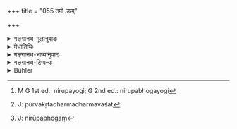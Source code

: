 +++
title = "055 तमो ऽयम्"

+++

<details><summary>गङ्गानथ-मूलानुवादः</summary>

This (individual Soul), on entering into ‘Darkness,’ remains, for a long time, equipped with the sense-organs, but does not perform its functions; then it departs from the body.—(55)
</details>

<details><summary>मेधातिथिः</summary>

इदानीं संसारिणः पुरुषस्य मरणं देहान्तरप्राप्तिश् चाभ्यां श्लोकाभ्यां कथ्यते । **तमो** ज्ञाननिवृत्तिस् तां **समाश्रित्य** **चिरं तिष्ठत्य्** आस्ते **सेन्द्रियः** । **न च स्वं कुरुते कर्म** श्वासप्रश्वासादिकं । **तदा मूर्तितः** शरीराद् **उत्क्रामति** गच्छति ।

- <u>ननु</u> च सर्वगत आत्माकाशवद् विभुस् तस्य कीदृश्य् उत्क्रान्तिः । 

- कर्मोपार्जितशरीरत्याग एवोत्क्रान्तिः । न पुनर् मूर्तस्यैवार्थस्य देशाद् देशान्तरगमनम् । <u>अथ</u> वा कैश्चिद् इष्यते- अस्त्य् अन्यद् अन्तराभवं शरीरं सूक्ष्मं यस्येयम् उत्क्रान्तिः । <u>अन्यैस्</u> त्व् अन्तराभवदेहो नेष्यते । यथाह भगवान् व्यासः-

- अस्मिन् देहे व्यतीते तु देहम् अन्यन् नराधिप ।

- इन्द्रियाणि वसन्त्य् एव तस्मान् नास्त्य् अन्त्राभवः ॥

<u>सांख्या</u> अपि केचिन् नान्तराभवम् इच्छन्ति विन्ध्यवासिप्रभृतयः । को ऽयम् अन्तराभवो नाम । अस्मिञ् छरीरे नष्टे मातृकुक्ष्यादिस्थानं द्वितीयशरीरग्रहणार्थं यावन् न प्राप्तं तावद् अन्तरा निरुपभोगं[^९६] शरीरम् उपजायते सूक्ष्मं यस्य न क्वचित् संयोगो नाग्न्यादिदाहो न महाभूतैः प्रतिबन्धः । <u>अन्ये</u> तु मूर्तिं परमात्मानम् आहुः । सर्वात्मरूपः परमात्मा समुद्रस्थानीयस् ततः प्रादुर् भवन्ति जीवा अविद्यावशाद् भेदम् उपयन्ति, महोदधेर् इवोर्मयः । तस्य च ततो निष्क्रामतः पुर्यष्टाकाख्यं लिङ्गम् अभ्युपगम्यते । धर्माधर्मपूर्वकृतवशात्[^९७] प्रत्येकस्य जीवस्य वासःस्थानीयं सूक्ष्मं शरीरम् । यथा पुराण उक्तम् । 


[^९७]:
     J: pūrvakṛtadharmādharmavaśāt


[^९६]:
     M G 1st ed.: nirupayogi; G 2nd ed.: nirupabhogayogi

- पुर्यष्टकेन लिङ्गेन प्राणाख्येन स युज्यते ।

- तेन बद्धस्य वै बन्धो मोक्षो मुक्तस्य तेन तु ॥

ते च प्राणापानव्यानोदानसमानाः पञ्च बुद्धीन्द्रियवर्ग एवं कर्मेन्द्रियवर्गो ऽष्टमं मन इत्य् एतत् पुर्यष्टकम् । तच्छरीरं न नश्यति आमोक्षावस्थायाः । तद् उक्तम् "संसरति निरूपभोगभावैर्[^९८] अधिवासितं लिङ्गम्" ॥ १.५५ ॥


[^९८]:
     J: nirūpabhogaṃ
</details>

<details><summary>गङ्गानथ-भाष्यानुवादः</summary>

Now by means of these two verses the author is going to describe the dying and the obtaining of another body by the Soul fallen in the cycle of births and deaths.

‘*Darkness*’—stands for cessation of consciousness (preceding death);—*entering into*, falling into, this unconsciousness *it remains for a long time, equipped with the sense-organs; but does not perform its functions*— of breathing in and out; *then it departs*—goes out—*from the body*, the corporeal frame.

*Question*:—“As a matter of fact, the Soul is omnipresent, and
all-pervading like *Ākāśa*; so that what kind of ‘*departure*’ is it that occurs in its case?”

*Answer*,—‘*Departure*’ means only the renouncing of the body that had
been obtained as the result of past acts; and it does not mean that, it goes from one place to another, like a material object.—Or, the answer may be, as held by some people, that the ‘*departure*’ spoken of is that of another and a more subtle body which comes into existence in between (the two bodies). But this intermediate body is not admitted by others; as for instance, it has been declared by the revered Vyāsa—‘This present body having disappeared, the sense-organs forthwith enter into another body; so that there is no intermediate body.’ Some followers of the
*Sāṅkhya* such as Vindhyavāsin and the rest, also do not admit of an
intermediate body.

“What is this ‘intermediate body’?”

When this (physical) body has been destroyed, so long as a place in the womb of the (future) mother is not secured, where the second (physical body) would be formed, there exists during the interval, a subtle body entirely devoid of all sensation, which cannot come into contact with any thing, which is not burnt by fire and which is not obstructed by elemental substances.

Others explain the ‘*mūrti*’ of the text as the Supreme Self. The Supreme Self, which is the Soul of all things, is like the Ocean; out of that emerge the Jīvas (Individual Souls) under the influence of nescience, just in the same manner as waves emerge from the Ocean; and when the Individual Soul thus emerges out of the Supreme Soul, it assumes, by virtue of its past Virtue and Vice, a form known by the name ‘*Puryaṣṭaka*’; and this is the ‘subtle body,’ which serves as the clothing of the Individual Soul. This has been thus declared in the Purāṇa—‘He becomes united with the *Puryaṣṭaka-* form, which is known as Prāṇa (Life); when bound up with this, *he is in bondage*, and when freed from it, he is *released*.’ The ‘*puryaṣṭaka*,’ ‘*eight-fold*’ frame consists of the five life-breaths,—*Prāṇa, Apāna, Samāna*, *Udāna* and *Vyāna*—the Group consisting of the five organs of sensation, the Group consisting of the five organs of action, and the Mind as the eighth. This body is not destroyed, until the condition of Final Release is attained. This is thus stated (in *Sāṅkhyakārikā* 40)—‘What migrates is the subtle body, which is devoid of feeling, but invested with tendencies.’—(55)
</details>

<details><summary>गङ्गानथ-टिप्पन्यः</summary>

Under this verse Hopkins translates a passage from Medhātithi, which, as
will be clear from the text, has been entirely misunderstood and hence
wrongly rendered.

Verses 55 and 56 have been variously interpreted. (1) According to
Medhātithi, Govindarāja and Kullūka, it describes the process of
transmigration. When an individual is dying, his individual Soul enters
darkness,—*i.e*. becomes unconscious; and even though It continues to be
connected with the dying body, the physical functions gradually
cease;—then It leaves the body,—and enveloped in a subtle body—formed of
the eight constituents (variously enumerated), It enters the embryo
determined for It by its own past acts, and there becomes clothed with a
new physical body which accompanies It through Its next life on Earth.
(2) Nārāyaṇa holds that verse 55 provides the description of the soul
during a swoon, and the second alone refers to the method of
transmigration. (3) The explanation given by Nandana is entirely
different. He; takes the verses as referring to what is done by the
Supreme Being, the Creator;—verse 55 describing His action during
Dissolution and 56 referring to a fresh creation following it. The
Supreme Lord ‘enters darkness—*i.e*. the *Pradhāna*,—and having remained
therein during the entire period of the Dissolution, becomes endowed
with organs and a visible shape,—*i*. *e*., the shape of the Created
Universe.’
</details>

<details><summary>Bühler</summary>

055	When this (soul) has entered darkness, it remains for a long time united with the organs (of sensation), but performs not its functions; it then leaves the corporeal frame.
</details>
